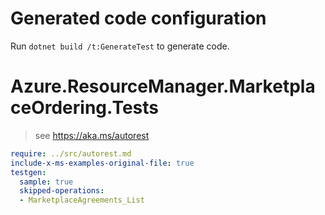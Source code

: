 # Generated code configuration

Run `dotnet build /t:GenerateTest` to generate code.

# Azure.ResourceManager.MarketplaceOrdering.Tests

> see https://aka.ms/autorest
``` yaml
require: ../src/autorest.md
include-x-ms-examples-original-file: true
testgen:
  sample: true
  skipped-operations:
  - MarketplaceAgreements_List
```
